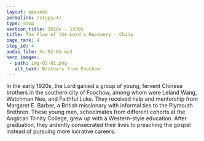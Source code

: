 ```yaml
---
layout: episode
permalink: /stops/4/
type: stop
section_title: 1920s - 1930s
title: The Flow of the Lord's Recovery - China
page_rank: 4
stop_id: 4
audio_file: hc-02-01.mp3
hero_images:
 - path: img-02-01.png
   alt_text: Brothers from Foochow
---
```


In the early 1920s, the Lord gained a group of young, fervent Chinese brothers in the southern city of Foochow, among whom were Leland Wang, Watchman Nee, and Faithful Luke. They received help and mentorship from Margaret E. Barber, a British missionary with informal ties to the Plymouth Brethren. These young men, schoolmates from different cohorts at the Anglican Trinity College, grew up with a Western-style education. After graduation, they ardently consecrated their lives to preaching the gospel instead of pursuing more lucrative careers.
